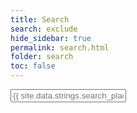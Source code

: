 ```yaml
---
title: Search
search: exclude
hide_sidebar: true
permalink: search.html
folder: search
toc: false
---
```


<!--start search-->
<input type="text" id="_search-input" placeholder="{{ site.data.strings.search_placeholder_text }}">
<ol id="onpage_results-container"></ol>

<script src="{{ 'js/jekyll-search.js' }}" type="text/javascript"></script>
<script type="text/javascript">
	SimpleJekyllSearch.init({
		searchInput: document.getElementById('_search-input'),
		resultsContainer: document.getElementById('onpage_results-container'),
		dataSource: '{{ "search.json" }}',
		searchResultTemplate: '<li><a href="{url}" style="font-size: 110%;">{title}</a><br>{date}&nbsp;&minus;&nbsp;{path}<br>{content}</li>',
		noResultsText: '{{ site.data.strings.search_no_results_text }}',
		fuzzy: true
	})
</script>
<!--end search-->
